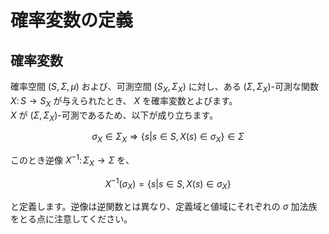 # 確率変数の定義

## 確率変数

確率空間 $(S, \Sigma, \mu)$ および、可測空間 $(S_{X}, \Sigma_{X})$ に対し、ある $(\Sigma, \Sigma_{X})$-可測な関数 $X \colon S \rightarrow S_{X}$ が与えられたとき、 $X$ を確率変数とよびます。  
$X$ が $(\Sigma, \Sigma_{X})$-可測であるため、以下が成り立ちます。

$$
\sigma_{X} \in \Sigma_{X} \Rightarrow \{s| s \in S, X(s) \in \sigma_{X} \} \in \Sigma
$$

このとき逆像 $X^{-1} \colon \Sigma_{X} \rightarrow \Sigma$ を、

$$
X^{-1}(\sigma_{X}) = \{s| s \in S, X(s) \in \sigma_{X} \}
$$

と定義します。逆像は逆関数とは異なり、定義域と値域にそれぞれの $\sigma$ 加法族をとる点に注意してください。
